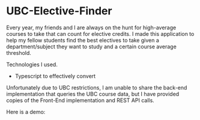 # UBC-Elective-Finder

Every year, my friends and I are always on the hunt for high-average courses to take that can count for elective credits. I made this application to help my fellow students find the best electives to take given a department/subject they want to study and a certain course average threshold. 

Technologies I used. 
* Typescript to effectively convert 

Unfortunately due to UBC restrictions, I am unable to share the back-end implementation that queries the UBC course data, but I have provided copies of the Front-End implementation and REST API calls.

Here is a demo: 
